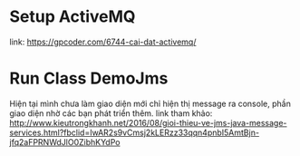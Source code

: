 # Setup ActiveMQ 
link: https://gpcoder.com/6744-cai-dat-activemq/
# Run Class DemoJms
Hiện tại mình chưa làm giao diện mới chỉ hiện thị message ra console, phần giao diện nhờ các bạn phát triển thêm.
link tham khảo: http://www.kieutrongkhanh.net/2016/08/gioi-thieu-ve-jms-java-message-services.html?fbclid=IwAR2s9vCmsj2kLERzz33qqn4pnbI5AmtBjn-jfq2aFPRNWdJlO0ZibhKYdPo
